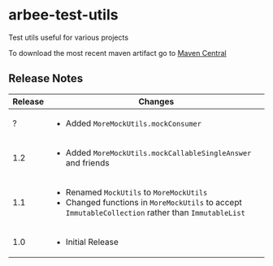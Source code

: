 # arbee-test-utils
Test utils useful for various projects

To download the most recent maven artifact go to [Maven Central](http://search.maven.org/#search%7Cga%7C1%7Cg%3A%22com.github.richard-ballard%22)

## Release Notes
Release | Changes
--- |  ---
? | <ul><li>Added `MoreMockUtils.mockConsumer`</li></ul>
1.2 | <ul><li>Added `MoreMockUtils.mockCallableSingleAnswer` and friends</li></ul>
1.1 | <ul><li>Renamed `MockUtils` to `MoreMockUtils`</li><li>Changed functions in `MoreMockUtils` to accept `ImmutableCollection` rather than `ImmutableList`</li></ul>
1.0 | <ul><li>Initial Release</li></ul>

